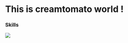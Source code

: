 # This is creamtomato world !
### Skills
<p>
  <a href="https://skillicons.dev">
    <img src="https://skillicons.dev/icons?i=py,r,mysql,docker"/>
  </a>
</p>
<!--
**creamtomato/creamtomato** is a ✨ _special_ ✨ repository because its `README.md` (this file) appears on your GitHub profile.

Here are some ideas to get you started:

- 🔭 I’m currently working on ...
- 🌱 I’m currently learning ...
- 👯 I’m looking to collaborate on ...
- 🤔 I’m looking for help with ...
- 💬 Ask me about ...
- 📫 How to reach me: ...
- 😄 Pronouns: ...
- ⚡ Fun fact: ...
- Skills:
# creamtomato
<p>
  <a href="https://skillicons.dev">
    <img src="https://skillicons.dev/icons?i=py,r,mysql,docker"/>
  </a>
</p>
-->
